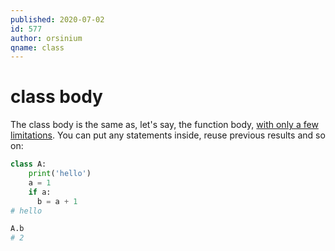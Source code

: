 ```yaml
---
published: 2020-07-02
id: 577
author: orsinium
qname: class
---
```


# class body

The class body is the same as, let's say, the function body, [with only a few limitations](https://t.me/pythonetc/438). You can put any statements inside, reuse previous results and so on:

```python
class A:
    print('hello')
    a = 1
    if a:
      b = a + 1
# hello

A.b
# 2
```
